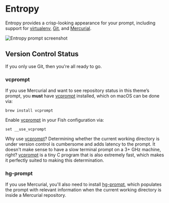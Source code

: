 # Entropy

Entropy provides a crisp-looking appearance for your prompt, including support for [virtualenv][], [Git][], and [Mercurial][].

![Entropy prompt screenshot][screenshot]

## Version Control Status

If you only use Git, then you're all ready to go.

### vcprompt

If you use Mercurial and want to see repository status in this theme’s prompt, you **must** have [vcprompt][] installed, which on macOS can be done via:

    brew install vcprompt

Enable [vcprompt][] in your Fish configuration via:

    set __use_vcprompt

Why use [vcprompt][]? Determining whether the current working directory is under version control is cumbersome and adds latency to the prompt. It doesn't make sense to have a slow terminal prompt on a 3+ GHz machine, right? [vcprompt][] is a tiny C program that is also extremely fast, which makes it perfectly suited to making this determination.

### hg-prompt

If you use Mercurial, you'll also need to install [hg-prompt][], which populates the prompt with relevant information when the current working directory is inside a Mercurial repository.

[hg-prompt]: http://sjl.bitbucket.org/hg-prompt/
[Git]: http://git-scm.com/
[Mercurial]: http://mercurial.selenic.com/
[screenshot]: https://i.imgur.com/ESkmQKF.png
[vcprompt]: https://bitbucket.org/gward/vcprompt
[virtualenv]: http://virtualenv.readthedocs.org/
